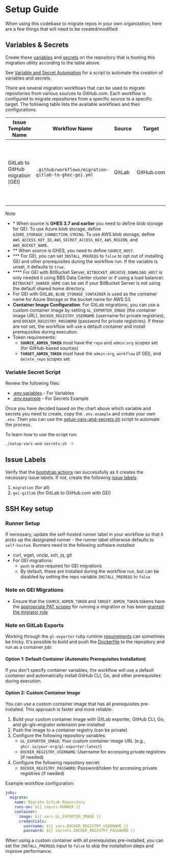 # Setup Guide

When using this codebase to migrate repos in your own organization, here are a few things that will need to be created/modified:

## Variables & Secrets

Create these [variables](https://docs.github.com/en/actions/learn-github-actions/variables#creating-configuration-variables-for-a-repository) and [secrets](https://docs.github.com/en/actions/security-guides/encrypted-secrets#creating-encrypted-secrets-for-a-repository) on the repository that is hosting this migration utility according to the table above.

See [Variable and Secret Automation](#variable-secret-script) for a script to automate the creation of variables and secrets.

There are several migration workflows that can be used to migrate repositories from various sources to GitHub.com. Each workflow is configured to migrate repositories from a specific source to a specific target. The following table lists the available workflows and their configurations.

| Issue Template Name | Workflow Name | Source | Target | Vars | Secrets | Notes |
|---------------|---------------|--------|--------|-------|-------|-------|
| GitLab to GitHub migration [GEI] | `.github/workflows/migration-gitlab-to-ghec-gei.yml` | GitLab | GitHub.com | TARGET_ORGANIZATION TARGET_HOST SOURCE_ADMIN_USERNAME SOURCE_HOST GITHUB_STORAGE AWS_REGION AZURE_STORAGE_ACCOUNT BLOB_STORAGE_CONTAINER GL_EXPORTER_IMAGE DOCKER_REGISTRY_USERNAME | TARGET_ADMIN_TOKEN SOURCE_ADMIN_TOKEN AZURE_STORAGE_ACCESS_KEY AWS_ACCESS_KEY_ID AWS_SECRET_ACCESS_KEY DOCKER_REGISTRY_PASSWORD | |

> [!NOTE]
> - \* When source is **GHES 3.7 and earlier** you need to define blob storage for GEI. To use Azure blob storage, define `AZURE_STORAGE_CONNECTION_STRING`. To use AWS blob storage, define `AWS_ACCESS_KEY_ID`, `AWS_SECRET_ACCESS_KEY`, `AWS_REGION`, and `AWS_BUCKET_NAME`.
> - ** When source is GHES, you need to define `SOURCE_HOST`.
> - *** For GEI, you can set `INSTALL_PREREQS` to `false` to opt out of installing GEI and other prerequisites during the workflow run. If the variable is unset, it defaults to `true`.
> - **** For GEI with BitBucket Server, `BITBUCKET_ARCHIVE_DOWNLOAD_HOST` is only needed it using BBS Data Center cluster or if using a load balancer. `BITBUCKET_SHARED_HOME` can be set if your BitBucket Server is not using the default shared home directory.
> - For GEI with GitLab, `BLOB_STORAGE_CONTAINER` is used as the container name for Azure Storage or the bucket name for AWS S3.
> - **Container Image Configuration**: For GitLab migrations, you can use a custom container image by setting `GL_EXPORTER_IMAGE` (the container image URL), `DOCKER_REGISTRY_USERNAME` (username for private registries), and `DOCKER_REGISTRY_PASSWORD` (password for private registries). If these are not set, the workflow will use a default container and install prerequisites during execution.
> - Token requirements:
>   - **`SOURCE_ADMIN_TOKEN`** must have the `repo` and `admin:org` scopes set (for GitHub-based sources)
>   - **`TARGET_ADMIN_TOKEN`** must have the `admin:org`, `workflow` (if GEI), and `delete_repo` scopes set.

### Variable Secret Script

Review the following files:

- [.env.variables](.env.variables) - For Variables
- [.env.example](.env.example) - For Secrets Example

Once you have decided based on the chart above which variable and secrets you need to create, copy the `.env.example` and create your own `.env`. Then you can use the [setup-vars-and-secrets.sh](setup-vars-and-secrets.sh) script to automate the process.

To learn how to use the script run:

```bash
./setup-vars-and-secrets.sh -h
```

## Issue Labels

Verify that the [bootstrap actions](.github/workflows/bootstrap.yml) ran successfully as it creates the necessary issue labels. If not, create the following [issue labels](https://docs.github.com/en/issues/using-labels-and-milestones-to-track-work/managing-labels#creating-a-label):

1. `migration` (for all)
2. `gei-gitlab` (for GitLab to GitHub.com with GEI)

## SSH Key setup

### Runner Setup

If necessary, update the self-hosted runner label in your workflow so that it picks up the designated runner - the runner label otherwise defaults to `self-hosted`. Runners need to the following software installed:

- curl, wget, unzip, ssh, jq, git
- For GEI migrations:
  - `pwsh` is also required for GEI migrations
  - By default, these are installed during the workflow run, but can be disabled by setting the repo variable `INSTALL_PREREQS` to `false`

### Note on GEI Migrations

- Ensure that the `SOURCE_ADMIN_TOKEN` and `TARGET_ADMIN_TOKEN` tokens have the [appropriate PAT scopes](https://docs.github.com/en/migrations/using-github-enterprise-importer/migrating-between-github-products/managing-access-for-a-migration-between-github-products#required-scopes-for-personal-access-tokens) for running a migration or has been [granted the migrator role](https://docs.github.com/en/migrations/using-github-enterprise-importer/migrating-between-github-products/managing-access-for-a-migration-between-github-products#granting-the-migrator-role)

### Note on GitLab Exports

Working through the `gl-exporter` ruby runtime [requirements](/tools/gl-exporter/docs/Requirements.md) can sometimes be tricky. It's possible to build and push the [Dockerfile](/tools/gl-exporter/Dockerfile) to the repository and run as a container job:

#### Option 1: Default Container (Automatic Prerequisites Installation)
If you don't specify container variables, the workflow will use a default container and automatically install GitHub CLI, Go, and other prerequisites during execution.

#### Option 2: Custom Container Image
You can use a custom container image that has all prerequisites pre-installed. This approach is faster and more reliable:

1. Build your custom container image with GitLab exporter, GitHub CLI, Go, and gh-glx-migrator extension pre-installed
2. Push the image to a container registry (can be private)
3. Configure the following repository variables:
   - `GL_EXPORTER_IMAGE`: Your custom container image URL (e.g., `ghcr.io/your-org/gl-exporter:latest`)
   - `DOCKER_REGISTRY_USERNAME`: Username for accessing private registries (if needed)
4. Configure the following repository secret:
   - `DOCKER_REGISTRY_PASSWORD`: Password/token for accessing private registries (if needed)

Example workflow configuration:
```yml
jobs:
  migrate:
    name: Migrate GitLab Repository
    runs-on: ${{ inputs.RUNNER }}
    container:
      image: ${{ vars.GL_EXPORTER_IMAGE }}
      credentials:
        username: ${{ vars.DOCKER_REGISTRY_USERNAME }}
        password: ${{ secrets.DOCKER_REGISTRY_PASSWORD }}
```

When using a custom container with all prerequisites pre-installed, you can set the `INSTALL_PREREQS` input to `false` to skip the installation steps and improve performance.
